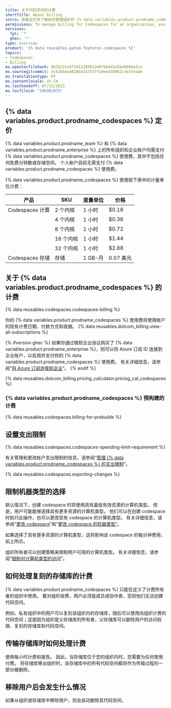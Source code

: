 ```yaml
---
title: 关于代码空间的计费
shortTitle: About billing
intro: 查看定价并了解如何管理组织的 {% data variables.product.prodname_codespaces %} 计费。
permissions: To manage billing for Codespaces for an organization, you must be an organization owner or a billing manager.
versions:
  fpt: '*'
  ghec: '*'
type: overview
product: '{% data reusables.gated-features.codespaces %}'
topics:
- Codespaces
- Billing
ms.openlocfilehash: bb2b22ce9f34122656134076d4d1e5b49b86e3ce
ms.sourcegitcommit: dc42bb4a4826b414751ffa9eed38962c3e3fea8e
ms.translationtype: HT
ms.contentlocale: zh-CN
ms.lasthandoff: 07/13/2022
ms.locfileid: "146381073"
---
```

## <a name="-data-variablesproductprodname_codespaces--pricing"></a>{% data variables.product.prodname_codespaces %} 定价

{% data variables.product.prodname_team %} 和 {% data variables.product.prodname_enterprise %} 上的所有组织和企业帐户均需支付 {% data variables.product.prodname_codespaces %} 使用费，其中不包括任何免费分钟数或存储空间。 个人帐户目前无需支付 {% data variables.product.prodname_codespaces %} 使用费。 

{% data variables.product.prodname_codespaces %} 使用按下表中的计量单位计费：

| 产品             | SKU      | 度量单位 | 价格 |
| ------------------- | -------- | --------------- | ----- |
| Codespaces 计算  |  2 个内核  | 1 小时          | $0.18 |
|                     |  4 个内核  | 1 小时          | $0.36 |
|                     |  8 个内核  | 1 小时          | $0.72 |
|                     |  16 个内核 | 1 小时          | $1.44 |
|                     |  32 个内核 | 1 小时          | $2.88 |
| Codespaces 存储  |  存储 | 1 GB-月      | 0\.07 美元 |

## <a name="about-billing-for--data-variablesproductprodname_codespaces-"></a>关于 {% data variables.product.prodname_codespaces %} 的计费

{% data reusables.codespaces.codespaces-billing %}

你的 {% data variables.product.prodname_codespaces %} 使用费将使用帐户的现有计费日期、付款方式和收据。 {% data reusables.dotcom_billing.view-all-subscriptions %}

{% ifversion ghec %} 如果你通过微软企业协议购买了 {% data variables.product.prodname_enterprise %}，则可以将 Azure 订阅 ID 连接到企业账户，以启用并支付你的 {% data variables.product.prodname_codespaces %} 使用费。 有关详细信息，请参阅“[将 Azure 订阅连接到企业](/billing/managing-billing-for-your-github-account/connecting-an-azure-subscription-to-your-enterprise)”。
{% endif %}

{% data reusables.dotcom_billing.pricing_calculator.pricing_cal_codespaces %}

### <a name="billing-for--data-variablesproductprodname_codespaces--prebuilds"></a>{% data variables.product.prodname_codespaces %} 预构建的计费


{% data reusables.codespaces.billing-for-prebuilds %} 

## <a name="setting-a-spending-limit"></a>设置支出限制

{% data reusables.codespaces.codespaces-spending-limit-requirement %} 

有关管理和更改帐户支出限制的信息，请参阅“[管理 {% data variables.product.prodname_codespaces %} 的支出限制](/billing/managing-billing-for-github-codespaces/managing-spending-limits-for-codespaces)”。

{% data reusables.codespaces.exporting-changes %}

## <a name="limiting-the-choice-of-machine-types"></a>限制机器类型的选择

默认情况下，创建 codespace 时将使用具有最低有效资源的计算机类型。 但是，用户可能能够选择具有更多资源的计算机类型。 他们可以在创建 codespace 时执行此操作，也可以更改现有 codespace 的计算机类型。 有关详细信息，请参阅“[更改 codespace](/codespaces/developing-in-codespaces/creating-a-codespace#creating-a-codespace)”和“[更改 codespace 的机器类型”](/codespaces/customizing-your-codespace/changing-the-machine-type-for-your-codespace)。

如果选择了具有更多资源的计算机类型，这将影响该 codespace 的每分钟费用，如上所示。 

组织所有者可以创建策略来限制用户可用的计算机类型。 有关详细信息，请参阅“[限制对计算机类型的访问](/codespaces/managing-codespaces-for-your-organization/restricting-access-to-machine-types)”。

## <a name="how-billing-is-handled-for-forked-repositories"></a>如何处理复刻的存储库的计费

{% data variables.product.prodname_codespaces %} 只能在定义了计费所有者的组织中使用。 要对组织收费，用户必须是成员或协作者，否则他们无法创建代码空间。 

例如，私有组织中的用户可以复刻该组织内的存储库，随后可以使用向组织计费的代码空间；这是因为组织是父存储库的所有者，父存储库可以删除用户的访问权限、复刻的存储库和代码空间。
  
## <a name="how-billing-is-handled-when-a-repository-is-transferred"></a>传输存储库时如何处理计费

使用每小时计费和报告。 因此，当存储库位于您的组织内时，您需要为任何使用付费。 将存储库移出组织时，该存储库中的所有代码空间都将作为传输过程的一部分被删除。

## <a name="what-happens-when-users-are-removed"></a>移除用户后会发生什么情况

如果从组织或存储库中移除用户，则会自动删除其代码空间。 
